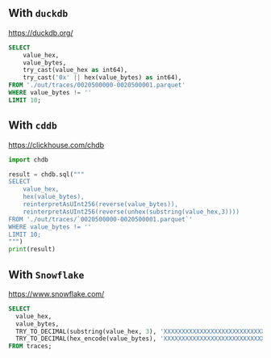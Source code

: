 ## With `duckdb`

<https://duckdb.org/>

```sql
SELECT
    value_hex,
    value_bytes,
    try_cast(value_hex as int64),
    try_cast('0x' || hex(value_bytes) as int64),
FROM './out/traces/0020500000-0020500001.parquet'
WHERE value_bytes != ''
LIMIT 10;
```

## With `cddb`

<https://clickhouse.com/chdb>

```python
import chdb

result = chdb.sql("""
SELECT
    value_hex,
    hex(value_bytes),
    reinterpretAsUInt256(reverse(value_bytes)),
    reinterpretAsUInt256(reverse(unhex(substring(value_hex,3))))
FROM './out/traces/`0020500000-0020500001.parquet`'
WHERE value_bytes != ''
LIMIT 10;
""")
print(result)
```

## With `Snowflake`

<https://www.snowflake.com/>

```sql
SELECT
  value_hex,
  value_bytes,
  TRY_TO_DECIMAL(substring(value_hex, 3), 'XXXXXXXXXXXXXXXXXXXXXXXXXXXXXXXX'),
  TRY_TO_DECIMAL(hex_encode(value_bytes), 'XXXXXXXXXXXXXXXXXXXXXXXXXXXXXXXX'),
FROM traces;
```
